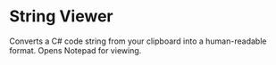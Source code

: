 # String Viewer
Converts a C# code string from your clipboard into a human-readable format. Opens Notepad for viewing.

